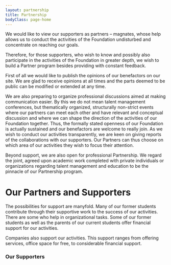 ```yaml
---
layout: partnership
title: Partnership
bodyClass: page-home
---
```



We would like to view our supporters as partners – magnates, whose help allows us to conduct the activities of the Foundation undisturbed and concentrate on reaching our goals.

Therefore, for those supporters, who wish to know and possibly also participate in the activities of the Foundation in greater depth, we wish to build a Partner program besides providing with constant feedback.

First of all we would like to publish the opinions of our benefactors on our site. We are glad to receive opinions at all times and the parts deemed to be public can be modified or extended at any time.

We are also preparing to organize professional discussions aimed at making communication easier. By this we do not mean talent management conferences, but thematically organized, structurally non-strict events where our partners can meet each other and have relevant and conceptual discussion and where we can shape the direction of the activities of our Foundation together. Thus, the formally stated openness of our Foundation is actually sustained and our benefactors are welcome to really join.
As we wish to conduct our activities transparently, we are keen on giving reports of the collaborations with our supporters. Our Partners can thus choose on which area of our activities they wish to focus their attention.

Beyond support, we are also open for professional Partnership. We regard the joint, agreed upon academic work completed with private individuals or organizations regarding talent management and education to be the pinnacle of our Partnership program.



# Our Partners and Supporters

The possibilities for support are manyfold. Many of our former students contribute through their supportive work to the success of our activities. There are some who help in organizational tasks. Some of our former students as well as the parents of our current students offer financial support for our activities.

Companies also support our activities. This support ranges from offering services, office space for free, to considerable financial support.

### Our Supporters
<br/>

